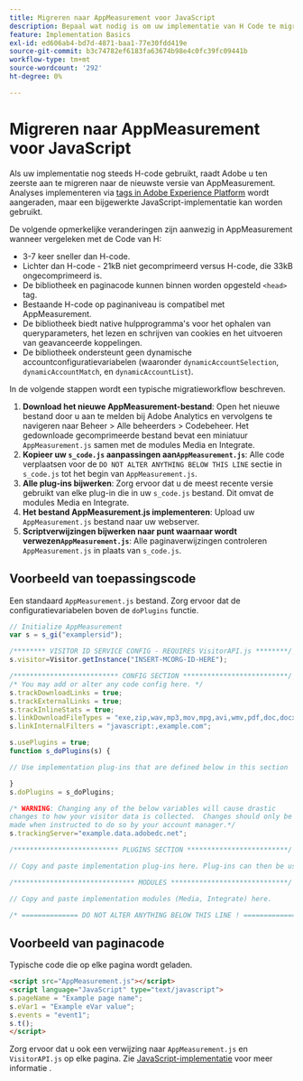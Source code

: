 ```yaml
---
title: Migreren naar AppMeasurement voor JavaScript
description: Bepaal wat nodig is om uw implementatie van H Code te migreren.
feature: Implementation Basics
exl-id: ed606ab4-bd7d-4871-baa1-77e30fdd419e
source-git-commit: b3c74782ef6183fa63674b98e4c0fc39fc09441b
workflow-type: tm+mt
source-wordcount: '292'
ht-degree: 0%

---
```


# Migreren naar AppMeasurement voor JavaScript

Als uw implementatie nog steeds H-code gebruikt, raadt Adobe u ten zeerste aan te migreren naar de nieuwste versie van AppMeasurement. Analyses implementeren via [tags in Adobe Experience Platform](../launch/overview.md) wordt aangeraden, maar een bijgewerkte JavaScript-implementatie kan worden gebruikt.

De volgende opmerkelijke veranderingen zijn aanwezig in AppMeasurement wanneer vergeleken met de Code van H:

* 3-7 keer sneller dan H-code.
* Lichter dan H-code - 21kB niet gecomprimeerd versus H-code, die 33kB ongecomprimeerd is.
* De bibliotheek en paginacode kunnen binnen worden opgesteld `<head>` tag.
* Bestaande H-code op paginaniveau is compatibel met AppMeasurement.
* De bibliotheek biedt native hulpprogramma&#39;s voor het ophalen van queryparameters, het lezen en schrijven van cookies en het uitvoeren van geavanceerde koppelingen.
* De bibliotheek ondersteunt geen dynamische accountconfiguratievariabelen (waaronder `dynamicAccountSelection`, `dynamicAccountMatch`, en `dynamicAccountList`).

In de volgende stappen wordt een typische migratieworkflow beschreven.

1. **Download het nieuwe AppMeasurement-bestand**: Open het nieuwe bestand door u aan te melden bij Adobe Analytics en vervolgens te navigeren naar Beheer > Alle beheerders > Codebeheer. Het gedownloade gecomprimeerde bestand bevat een miniatuur `AppMeasurement.js` samen met de modules Media en Integrate.
1. **Kopieer uw `s_code.js` aanpassingen aan`AppMeasurement.js`**: Alle code verplaatsen voor de `DO NOT ALTER ANYTHING BELOW THIS LINE` sectie in `s_code.js` tot het begin van `AppMeasurement.js`.
1. **Alle plug-ins bijwerken**: Zorg ervoor dat u de meest recente versie gebruikt van elke plug-in die in uw `s_code.js` bestand. Dit omvat de modules Media en Integrate.
1. **Het bestand AppMeasurement.js implementeren**: Upload uw `AppMeasurement.js` bestand naar uw webserver.
1. **Scriptverwijzingen bijwerken naar punt waarnaar wordt verwezen`AppMeasurement.js`**: Alle paginaverwijzingen controleren `AppMeasurement.js` in plaats van `s_code.js`.

## Voorbeeld van toepassingscode

Een standaard `AppMeasurement.js` bestand. Zorg ervoor dat de configuratievariabelen boven de `doPlugins` functie.

```js
// Initialize AppMeasurement
var s = s_gi("examplersid");

/******** VISITOR ID SERVICE CONFIG - REQUIRES VisitorAPI.js ********/;
s.visitor=Visitor.getInstance("INSERT-MCORG-ID-HERE");

/************************** CONFIG SECTION **************************/;
/* You may add or alter any code config here. */
s.trackDownloadLinks = true;
s.trackExternalLinks = true;
s.trackInlineStats = true;
s.linkDownloadFileTypes = "exe,zip,wav,mp3,mov,mpg,avi,wmv,pdf,doc,docx,xls,xlsx,ppt,pptx";
s.linkInternalFilters = "javascript:,example.com";

s.usePlugins = true;
function s_doPlugins(s) {

// Use implementation plug-ins that are defined below in this section

}
s.doPlugins = s_doPlugins;

/* WARNING: Changing any of the below variables will cause drastic
changes to how your visitor data is collected.  Changes should only be
made when instructed to do so by your account manager.*/
s.trackingServer="example.data.adobedc.net";

/************************** PLUGINS SECTION *************************/

// Copy and paste implementation plug-ins here. Plug-ins can then be used in the s_doPlugins(s) function above

/****************************** MODULES *****************************/

// Copy and paste implementation modules (Media, Integrate) here.

/* ============== DO NOT ALTER ANYTHING BELOW THIS LINE ! ===============  */
```

## Voorbeeld van paginacode

Typische code die op elke pagina wordt geladen.

```html
<script src="AppMeasurement.js"></script>
<script language="JavaScript" type="text/javascript">
s.pageName = "Example page name";
s.eVar1 = "Example eVar value";
s.events = "event1";
s.t();
</script>
```

Zorg ervoor dat u ook een verwijzing naar `AppMeasurement.js` en `VisitorAPI.js` op elke pagina. Zie [JavaScript-implementatie](/help/implement/js/overview.md) voor meer informatie .
